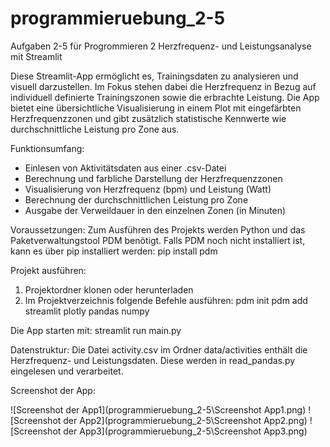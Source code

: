 # programmieruebung_2-5
Aufgaben 2-5 für Progrommieren 2
Herzfrequenz- und Leistungsanalyse mit Streamlit 

Diese Streamlit-App ermöglicht es, Trainingsdaten zu analysieren und visuell darzustellen. Im Fokus stehen dabei die Herzfrequenz in Bezug auf individuell definierte Trainingszonen sowie die erbrachte Leistung. Die App bietet eine übersichtliche Visualisierung in einem Plot mit eingefärbten Herzfrequenzzonen und gibt zusätzlich statistische Kennwerte wie durchschnittliche Leistung pro Zone aus.

Funktionsumfang:
- Einlesen von Aktivitätsdaten aus einer .csv-Datei
- Berechnung und farbliche Darstellung der Herzfrequenzzonen
- Visualisierung von Herzfrequenz (bpm) und Leistung (Watt)
- Berechnung der durchschnittlichen Leistung pro Zone
- Ausgabe der Verweildauer in den einzelnen Zonen (in Minuten)

Voraussetzungen:
Zum Ausführen des Projekts werden Python und das Paketverwaltungstool PDM benötigt. Falls PDM noch nicht installiert ist, kann es über pip installiert werden:
pip install pdm 

Projekt ausführen:
1. Projektordner klonen oder herunterladen 
2. Im Projektverzeichnis folgende Befehle ausführen:
pdm init 
pdm add streamlit plotly pandas numpy 

Die App starten mit:
streamlit run main.py

Datenstruktur:
Die Datei activity.csv im Ordner data/activities enthält die Herzfrequenz- und Leistungsdaten. Diese werden in read_pandas.py eingelesen und verarbeitet.

Screenshot der App:

![Screenshot der App1](programmieruebung_2-5\Screenshot App1.png)
![Screenshot der App2](programmieruebung_2-5\Screenshot App2.png)
![Screenshot der App3](programmieruebung_2-5\Screenshot App3.png)

